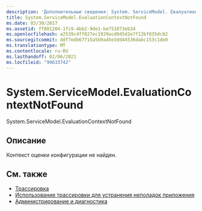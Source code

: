 ```yaml
---
description: 'Дополнительные сведения: System. ServiceModel. Евалуатионконтекстнотфаунд'
title: System.ServiceModel.EvaluationContextNotFound
ms.date: 03/30/2017
ms.assetid: ff801204-1fc9-4bb2-9de1-be751073eb34
ms.openlocfilehash: a2539c4ff827ec1929acd045d2e7f12bf035dc82
ms.sourcegitcommit: ddf7edb67715a5b9a45e3dd44536dabc153c1de0
ms.translationtype: MT
ms.contentlocale: ru-RU
ms.lasthandoff: 02/06/2021
ms.locfileid: "99633742"
---
```

# <a name="systemservicemodelevaluationcontextnotfound"></a>System.ServiceModel.EvaluationContextNotFound

System.ServiceModel.EvaluationContextNotFound  
  
## <a name="description"></a>Описание  

 Контекст оценки конфигурации не найден.  
  
## <a name="see-also"></a>См. также

- [Трассировка](index.md)
- [Использование трассировки для устранения неполадок приложения](using-tracing-to-troubleshoot-your-application.md)
- [Администрирование и диагностика](../index.md)
